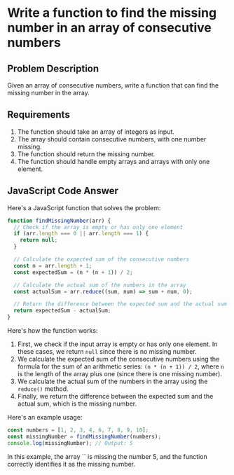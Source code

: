 # Write a function to find the missing number in an array of consecutive numbers

## Problem Description

Given an array of consecutive numbers, write a function that can find the missing number in the array.

## Requirements

1. The function should take an array of integers as input.
2. The array should contain consecutive numbers, with one number missing.
3. The function should return the missing number.
4. The function should handle empty arrays and arrays with only one element.

## JavaScript Code Answer

Here's a JavaScript function that solves the problem:

```javascript
function findMissingNumber(arr) {
  // Check if the array is empty or has only one element
  if (arr.length === 0 || arr.length === 1) {
    return null;
  }

  // Calculate the expected sum of the consecutive numbers
  const n = arr.length + 1;
  const expectedSum = (n * (n + 1)) / 2;

  // Calculate the actual sum of the numbers in the array
  const actualSum = arr.reduce((sum, num) => sum + num, 0);

  // Return the difference between the expected sum and the actual sum
  return expectedSum - actualSum;
}
```

Here's how the function works:

1. First, we check if the input array is empty or has only one element. In these cases, we return `null` since there is no missing number.
2. We calculate the expected sum of the consecutive numbers using the formula for the sum of an arithmetic series: `(n * (n + 1)) / 2`, where `n` is the length of the array plus one (since there is one missing number).
3. We calculate the actual sum of the numbers in the array using the `reduce()` method.
4. Finally, we return the difference between the expected sum and the actual sum, which is the missing number.

Here's an example usage:

```javascript
const numbers = [1, 2, 3, 4, 6, 7, 8, 9, 10];
const missingNumber = findMissingNumber(numbers);
console.log(missingNumber); // Output: 5
```

In this example, the array `` is missing the number 5, and the function correctly identifies it as the missing number.